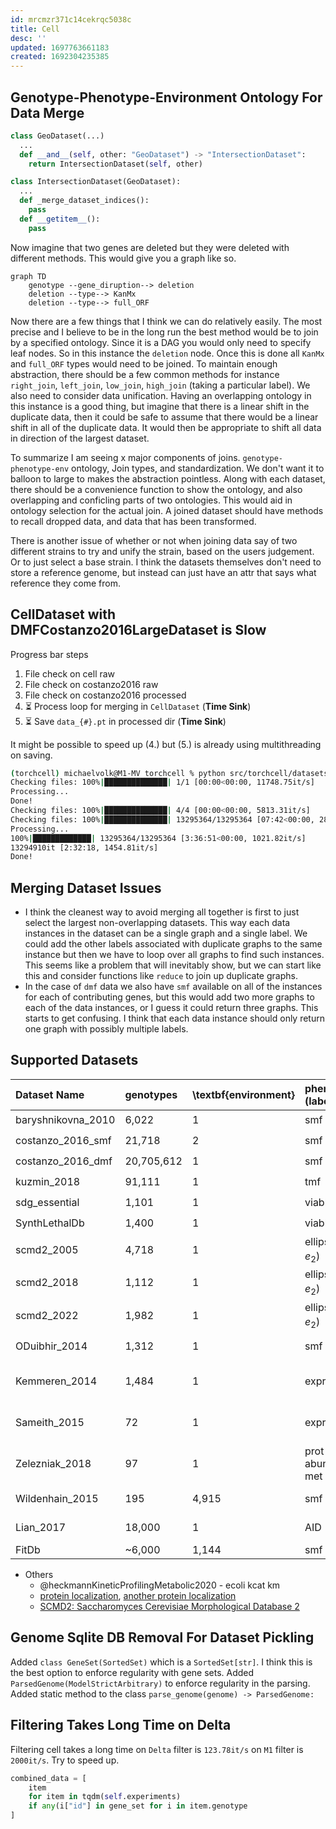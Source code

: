 ```yaml
---
id: mrcmzr371c14cekrqc5038c
title: Cell
desc: ''
updated: 1697763661183
created: 1692304235385
---
```


## Genotype-Phenotype-Environment Ontology For Data Merge

```python
class GeoDataset(...)
  ...
  def __and__(self, other: "GeoDataset") -> "IntersectionDataset":
    return IntersectionDataset(self, other)

class IntersectionDataset(GeoDataset):
  ...
  def _merge_dataset_indices():
    pass
  def __getitem__():
    pass
```

Now imagine that two genes are deleted but they were deleted with different methods. This would give you a graph like so.

```mermaid
graph TD
    genotype --gene_diruption--> deletion
    deletion --type--> KanMx
    deletion --type--> full_ORF
```

Now there are a few things that I think we can do relatively easily. The most precise and I believe to be in the long run the best method would be to join by a specified ontology. Since it is a DAG you would only need to specify leaf nodes. So in this instance the `deletion` node. Once this is done all `KanMx` and `full_ORF` types would need to be joined. To maintain enough abstraction, there should be a few common methods for instance `right_join`, `left_join`, `low_join`, `high_join` (taking a particular label). We also need to consider data unification. Having an overlapping ontology in this instance is a good thing, but imagine that there is a linear shift in the duplicate data, then it could be safe to assume that there would be a linear shift in all of the duplicate data. It would then be appropriate to shift all data in direction of the largest dataset.

To summarize I am seeing x major components of joins. `genotype-phenotype-env` ontology, Join types, and standardization. We don't want it to balloon to large to makes the abstraction pointless. Along with each dataset, there should be a convenience function to show the ontology, and also overlapping and conficling parts of two ontologies. This would aid in ontology selection for the actual join. A joined dataset should have methods to recall dropped data, and data that has been transformed.

There is another issue of whether or not when joining data say of two different strains to try and unify the strain, based on the users judgement. Or to just select a base strain. I think the datasets themselves don't need to store a reference genome, but instead can just have an attr that says what reference they come from.

## CellDataset with DMFCostanzo2016LargeDataset is Slow

Progress bar steps

1. File check on cell raw
2. File check on costanzo2016 raw
3. File check on costanzo2016 processed
4. ⏳ Process loop for merging in `CellDataset` (**Time Sink**)
5. ⏳ Save `data_{#}.pt` in processed dir (**Time Sink**)

It might be possible to speed up (4.) but (5.) is already using multithreading on saving.

```bash
(torchcell) michaelvolk@M1-MV torchcell % python src/torchcell/datasets/cell.py                                                                                                       22:12
Checking files: 100%|██████████████| 1/1 [00:00<00:00, 11748.75it/s]
Processing...
Done!
Checking files: 100%|██████████████| 4/4 [00:00<00:00, 5813.31it/s]
Checking files: 100%|██████████████| 13295364/13295364 [07:42<00:00, 28750.03it/s]
Processing...
100%|█████████████| 13295364/13295364 [3:36:51<00:00, 1021.82it/s]
13294910it [2:32:18, 1454.81it/s]
Done!
```

## Merging Dataset Issues

- I think the cleanest way to avoid merging all together is first to just select the largest non-overlapping datasets. This way each data instances in the dataset can be a single graph and a single label. We could add the other labels associated with duplicate graphs to the same instance but then we have to loop over all graphs to find such instances. This seems like a problem that will inevitably show, but we can start like this and consider functions like `reduce` to join up duplicate graphs.
- In the case of `dmf` data we also have `smf` available on all of the instances for each of contributing genes, but this would add two more graphs to each of the data instances, or I guess it could return three graphs. This starts to get confusing. I think that each data instance should only return one graph with possibly multiple labels.

## Supported Datasets

| $\textbf{Dataset Name}$ | $\textbf{genotypes}$ | \textbf{environment} | $\textbf{phenotype (label)}$      | $\textbf{label type}$ | description                | supported |
| :---------------------- | :------------------- | :------------------- | :------------------------------ | :-------------------- | :------------------------- | :-------: |
| baryshnikovna_2010      | 6,022                | 1                    | $\text{smf}$                    | global                | growth rate                |     ✔️     |
| costanzo_2016_smf       | 21,718               | 2                    | $\text{smf}$                    | global                | growth rate                |     ✔️     |
| costanzo_2016_dmf       | 20,705,612           | 1                    | $\text{smf}$                    | global                | growth rate                |     ✔️     |
| kuzmin_2018             | 91,111               | 1                    | $\text{tmf}$                    | global                | growth rate                |     ✔️     |
| sdg_essential           | 1,101                | 1                    | $\text{viable}$                 | global                | viability                  |     ✔️     |
| SynthLethalDb           | 1,400                | 1                    | $\text{viable}$                 | global                | viability                  |     ✔️     |
| scmd2_2005              | 4,718                | 1                    | $\text{ellipse } (e_1, e_2)$    | global                | cell morphology            |     ✔️     |
| scmd2_2018              | 1,112                | 1                    | $\text{ellipse } (e_1, e_2)$    | global                | cell morphology            |     ✔️     |
| scmd2_2022              | 1,982                | 1                    | $\text{ellipse } (e_1, e_2)$    | global                | cell morphology            |     ✔️     |
| ODuibhir_2014           | 1,312                | 1                    | $\text{smf}$                    | global, node          | growth rate                |     ✔️     |
| Kemmeren_2014           | 1,484                | 1                    | $\text{expr}$                   | global, node          | sm microarray expression   |     ✔️     |
| Sameith_2015            | 72                   | 1                    | $\text{expr}$                   | global, node          | dm microarray expression   |     ✔️     |
| Zelezniak_2018          | 97                   | 1                    | $\text{prot abund., met conc.}$ | global, node          | sm kinase deletion mutants |     ✔️     |
| Wildenhain_2015         | 195                  | 4,915                | $\text{smf}$                    | global                | smf drug tolerance         |     ✔️     |
| Lian_2017               | 18,000               | 1                    | $\text{AID}$                    | global                | AID furfural tolderance    |     ✔️     |
| FitDb                   | ~6,000               | 1,144                | $\text{smf}$                    | global                | growth rate                |           |

- Others
  - @heckmannKineticProfilingMetabolic2020 - ecoli kcat km
  - [protein localization](https://www.kaggle.com/datasets/samanemami/yeastcsv), [another protein localization](https://archive.ics.uci.edu/dataset/110/yeast)
  - [SCMD2: Saccharomyces Cerevisiae Morphological Database 2](http://www.yeast.ib.k.u-tokyo.ac.jp/SCMD/)

## Genome Sqlite DB Removal For Dataset Pickling

Added `class GeneSet(SortedSet)`  which is a `SortedSet[str]`. I think this is the best option to enforce regularity with gene sets. Added `ParsedGenome(ModelStrictArbitrary)` to enforce regularity in the parsing. Added static method to the class `parse_genome(genome) -> ParsedGenome:`

## Filtering Takes Long Time on Delta

Filtering cell takes a long time on `Delta` filter is `123.78it/s` on `M1` filter is `2000it/s`. Try to speed up.

```python
combined_data = [
    item
    for item in tqdm(self.experiments)
    if any(i["id"] in gene_set for i in item.genotype
]
```
